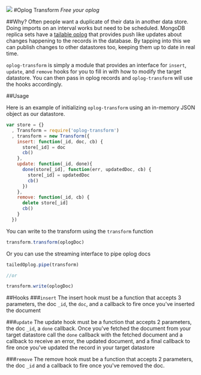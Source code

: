 ![](https://travis-ci.org/taterbase/oplog-transform.svg)
#Oplog Transform
*Free your oplog*

##Why?
Often people want a duplicate of their data in another data store. Doing imports on an interval works but need to be scheduled. MongoDB replica sets have a [tailable oplog](http://docs.mongodb.org/manual/core/replica-set-oplog/) that provides push like updates about changes happening to the records in the database. By tapping into this we can publish changes to other datastores too, keeping them up to date in real time.

`oplog-transform` is simply a module that provides an interface for `insert`, `update`, and `remove` hooks for you to fill in with how to modify the target datastore. You can then pass in oplog records and `oplog-transform` will use the hooks accordingly.

##Usage

Here is an example of initializing `oplog-transform` using an in-memory JSON object as our datastore.

```javascript
var store = {}
  , Transform = require('oplog-transform')
  , transform = new Transform({
    insert: function(_id, doc, cb) {
      store[_id] = doc
      cb()
    },
    update: function(_id, done){
      done(store[_id], function(err, updatedDoc, cb) {
        store[_id] = updatedDoc
        cb()
      })
    },
    remove: function(_id, cb) {
      delete store[_id]
      cb()
    }
  })
```

You can write to the transform using the `transform` function

```javascript
transform.transform(oplogDoc)
```

Or you can use the streaming interface to pipe oplog docs

```javascript
tailedOplog.pipe(transform)

//or

transform.write(oplogDoc)
```

##Hooks
###`insert`
The insert hook must be a function that accepts 3 parameters, the doc `_id`, the `doc`, and a callback to fire once you've inserted the document

###`update`
The update hook must be a function that accepts 2 parameters, the doc `_id`, a `done` callback. Once you've fetched the document from your target datastore call the `done` callback with the fetched document and a callback to receive an error, the updated document, and a final callback to fire once you've updated the record in your target datastore

###`remove`
The remove hook must be a function that accepts 2 parameters, the doc `_id` and a callback to fire once you've removed the doc.

